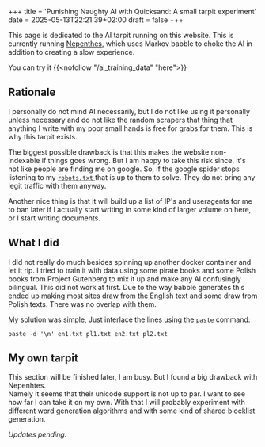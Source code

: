 +++
title = 'Punishing Naughty AI with Quicksand: A small tarpit experiment'
date = 2025-05-13T22:21:39+02:00
draft = false
+++

This page is dedicated to the AI tarpit running on this website. 
This is currently running [Nepenthes](https://forge.hackers.town/hackers.town/nepenthes), which uses Markov babble to choke the AI in addition to creating a slow experience. 

You can try it {{<nofollow "/ai_training_data" "here">}}

## Rationale 
I personally do not mind AI necessarily, but I do not like using it personally unless necessary and do not like the random scrapers that thing that anything I write with my poor small hands is free for grabs for them. This is why this tarpit exists. 

The biggest possible drawback is that this makes the website non-indexable if things goes wrong. But I am happy to take this risk since, it's not like people are finding me on google. 
So, if the google spider stops listening to my [`robots.txt` ](/robots.txt) that is up to them to solve. They do not bring any legit traffic with them anyway. 

Another nice thing is that it will build up a list of IP's and useragents for me to ban later if I actually start writing in some kind of larger volume on here, or I start writing documents.

## What I did
I did not really do much besides spinning up another docker container and let it rip. I tried to train it with data using some pirate books and some Polish books from Project Gutenberg to mix it up and make any AI confusingly bilingual. This did not work at first. Due to the way babble generates this ended up making most sites draw from the English text and some draw from Polish texts. There was no overlap with them. 

My solution was simple, Just interlace the lines using the `paste` command: 

```
paste -d '\n' en1.txt pl1.txt en2.txt pl2.txt
```


## My own tarpit
This section will be finished later, I am busy. 
But I found a big drawback with Nepenhtes.  
Namely it seems that their unicode support is not up to par.
I want to see how far I can take it on my own. 
With that I will probably experiment with different word generation algorithms and with some kind of shared blocklist generation.

*Updates pending.*